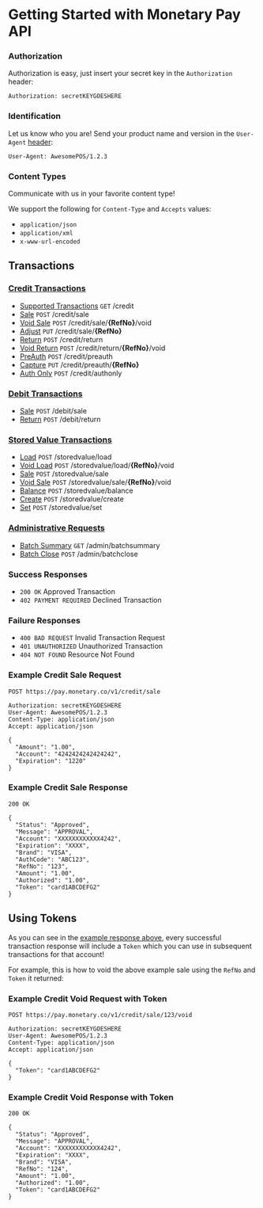 # Getting Started with Monetary Pay API
### Authorization

Authorization is easy, just insert your secret key in the `Authorization` header:

`Authorization: secretKEYGOESHERE`

### Identification

Let us know who you are! Send your product name and version in the `User-Agent` [header](https://developer.mozilla.org/en-US/docs/Web/HTTP/Headers/User-Agent):

`User-Agent: AwesomePOS/1.2.3`
  
### Content Types

Communicate with us in your favorite content type!

We support the following for `Content-Type` and `Accepts` values:

* `application/json`
* `application/xml`
* `x-www-url-encoded`

## Transactions

### [Credit Transactions](CREDIT.md)
* [Supported Transactions](CREDIT.md#supported-transactions) `GET` /credit
* [Sale](CREDIT.md#sale) `POST` /credit/sale
* [Void Sale](CREDIT.md#void-sale) `POST` /credit/sale/**{RefNo}**/void
* [Adjust](CREDIT.md#adjust) `PUT` /credit/sale/**{RefNo}**
* [Return](CREDIT.md#return) `POST` /credit/return
* [Void Return](CREDIT.md#void-return) `POST` /credit/return/**{RefNo}**/void
* [PreAuth](CREDIT.md#preauth) `POST` /credit/preauth
* [Capture](CREDIT.md#capture) `PUT` /credit/preauth/**{RefNo}**
* [Auth Only](CREDIT.md#auth-only) `POST` /credit/authonly

### [Debit Transactions](DEBIT.md)
* [Sale](DEBIT.md#sale) `POST` /debit/sale
* [Return](DEBIT.md#return) `POST` /debit/return

### [Stored Value Transactions](STOREDVALUE.md)
* [Load](STOREDVALUE.md#load) `POST` /storedvalue/load
* [Void Load](STOREDVALUE.md#void-load) `POST` /storedvalue/load/**{RefNo}**/void
* [Sale](STOREDVALUE.md#sale) `POST` /storedvalue/sale
* [Void Sale](STOREDVALUE.md#void-sale) `POST` /storedvalue/sale/**{RefNo}**/void
* [Balance](STOREDVALUE.md#balance) `POST` /storedvalue/balance
* [Create](STOREDVALUE.md#create) `POST` /storedvalue/create
* [Set](STOREDVALUE.md#set) `POST` /storedvalue/set

### [Administrative Requests](ADMIN.md)
* [Batch Summary](ADMIN.md#batch-summary) `GET` /admin/batchsummary
* [Batch Close](ADMIN.md#batch-close) `POST` /admin/batchclose

### Success Responses
* ```200 OK``` Approved Transaction
* ```402 PAYMENT REQUIRED``` Declined Transaction

### Failure Responses
* ```400 BAD REQUEST``` Invalid Transaction Request
* ```401 UNAUTHORIZED``` Unauthorized Transaction
* ```404 NOT FOUND``` Resource Not Found

### Example Credit Sale Request

```
POST https://pay.monetary.co/v1/credit/sale

Authorization: secretKEYGOESHERE
User-Agent: AwesomePOS/1.2.3
Content-Type: application/json
Accept: application/json

{
  "Amount": "1.00",
  "Account": "4242424242424242",
  "Expiration": "1220"
}
```

### Example Credit Sale Response
```
200 OK

{
  "Status": "Approved",
  "Message": "APPROVAL",
  "Account": "XXXXXXXXXXXX4242",
  "Expiration": "XXXX",
  "Brand": "VISA",
  "AuthCode": "ABC123",
  "RefNo": "123",
  "Amount": "1.00",
  "Authorized": "1.00",
  "Token": "card1ABCDEFG2"
}
```

## Using Tokens
As you can see in the [example response above](#example-sale-response), every successful transaction response will include a `Token` which you can use in subsequent transactions for that account!

For example, this is how to void the above example sale using the `RefNo` and `Token` it returned:

### Example Credit Void Request with Token

```
POST https://pay.monetary.co/v1/credit/sale/123/void

Authorization: secretKEYGOESHERE
User-Agent: AwesomePOS/1.2.3
Content-Type: application/json
Accept: application/json

{
  "Token": "card1ABCDEFG2"
}
```

### Example Credit Void Response with Token
```
200 OK

{
  "Status": "Approved",
  "Message": "APPROVAL",
  "Account": "XXXXXXXXXXXX4242",
  "Expiration": "XXXX",
  "Brand": "VISA",
  "RefNo": "124",
  "Amount": "1.00",
  "Authorized": "1.00",
  "Token": "card1ABCDEFG2"
}
```
